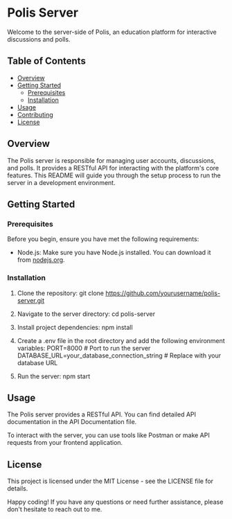 # Polis Server

Welcome to the server-side of Polis, an education platform for interactive discussions and polls.

## Table of Contents

- [Overview](#overview)
- [Getting Started](#getting-started)
  - [Prerequisites](#prerequisites)
  - [Installation](#installation)
- [Usage](#usage)
- [Contributing](#contributing)
- [License](#license)

## Overview

The Polis server is responsible for managing user accounts, discussions, and polls. It provides a RESTful API for interacting with the platform's core features. This README will guide you through the setup process to run the server in a development environment.

## Getting Started

### Prerequisites

Before you begin, ensure you have met the following requirements:

- Node.js: Make sure you have Node.js installed. You can download it from [nodejs.org](https://nodejs.org/).

### Installation

1. Clone the repository:
   git clone https://github.com/yourusername/polis-server.git

2. Navigate to the server directory:
    cd polis-server

3. Install project dependencies:
    npm install

4. Create a .env file in the root directory and add the following environment variables:
    PORT=8000                                   # Port to run the server
DATABASE_URL=your_database_connection_string    # Replace with your database URL

5. Run the server:
    npm start

## Usage
The Polis server provides a RESTful API. You can find detailed API documentation in the API Documentation file.

To interact with the server, you can use tools like Postman or make API requests from your frontend application.

## License
This project is licensed under the MIT License - see the LICENSE file for details.

Happy coding! If you have any questions or need further assistance, please don't hesitate to reach out to me.

